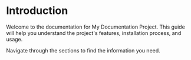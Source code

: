 # Introduction

Welcome to the documentation for My Documentation Project. This guide will help you understand the project's features, installation process, and usage.

Navigate through the sections to find the information you need.

